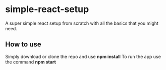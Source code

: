 # simple-react-setup

A super simple react setup from scratch with all the basics that you might need.

## How to use

Simply download or clone the repo and use **npm install**
To run the app use the command **npm start**
